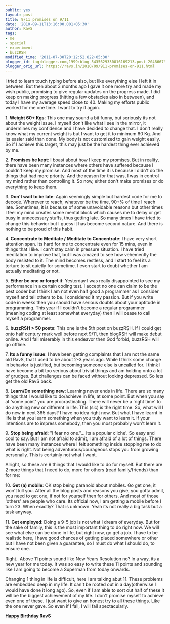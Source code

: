 ```yaml
---
public: yes
layout: post
title: 9/11 promises on 9/11
date: '2010-09-11T13:16:00.001+05:30'
author: RavS
tags:
- me
- special
- experiment
- buzzRSH
modified_time: '2011-07-30T20:12:52.822+05:30'
blogger_id: tag:blogger.com,1999:blog-5435629330016169213.post-2048667975100654756
blogger_orig_url: https://ravs.in/2010/09/911-promises-on-911.html
---
```


I tried to learn touch typing before also, but like everything else I left it in between. But then about 3 months ago I gave it one more try and made my wish public, promising to give regular updates on the progress made. I did keep on making progress (hitting a few obstacles also in between), and today I have my average speed close to 40. Making my efforts public worked for me one time. I want to try it again.

1. **Weight 60+ Kgs**: This one may sound a bit funny, but seriously its not about the weight issue. I myself don't like what I see in the mirror, it undermines my confidence and I have decided to change that. I don't really know what my current weight is but I want to get it to minimum 60 Kg. And its easier said than done. My body is not customized to gain weight easily. So if I achieve this target, this may just be the hardest thing ever achieved by me.

2. **Promises be kept**: I boast about how I keep my promises. But in reality, there have been many instances where others have suffered because I couldn't keep my promise. And most of the time it is because I didn't do the things that had more priority. And the reason for that was, I was in control my mind rather than controlling it. So now, either don't make promises or do everything to keep them.

3. **Don't wait to be late**: Again seemingly simple but hardest code for me to decode. Wherever to reach, whatever be the time, 90+% of time I reach late. Sometimes, it is because of some unavoidable reasons but other times I feel my mind creates some mental block which causes me to delay or get busy in unnecessary stuffs, thus getting late. So many times I have tried to change this behavior but I guess it has become second nature. And there is nothing to be proud of this habit.

4. **Concentrate to Meditate / Meditate to Concentrate**: I have very short attention span. Its hard for me to concentrate even for 15 mins, even in things that I like. I can't stay calm in pressure situation. I have tried meditation to improve that, but I was amazed to see how vehemently the body resisted to it. The mind becomes restless, and I start to feel its a torture to sit quietly for sometime. I even start to doubt whether I am actually meditating or not.

5. **Either be one or forget it**: Yesterday I was really disappointed to see my performance in a certain coding test. I accept no one can claim to be the best coder but I think I am not even half good a programmer as I consider myself and tell others to be. I considered it my passion. But if you write code in weeks then you should have serious doubts about your aptitude in programming. This year if I couldn't become a regular programmer (meaning coding at least somewhat everyday) then I will cease to call myself a programmer.

6. **buzzRSH > 50 posts**: This one is the 5th post on buzzRSH. If I could get onto half century mark well before next 9/11, then blogRSH will make debut online. And I fail miserably in this endeavor then God forbid, buzzRSH will go offline.

7. **Its a funny issue**: I have been getting complaints that I am not the same old RavS, that I used to be about 2-3 years ago. While I think some change in behavior is justified, but becoming someone else is uncalled for. I think I have become a bit too serious about trivial things and am holding onto a lot of grudges. But challenges can be faced without looking depressed. So lets get the old RavS back.

8. **Learn/Do something new**: Learning never ends in life. There are so many things that I would like to do/achieve in life, at some point. But when you say at 'some point' you are procrastinating. There will never be a 'right time' to do anything new or different in life. This (sic) is the right time. So, what will I do new in next 365 days? I have no idea right now. But what I have learnt in life is that you learn something when you truly want to learn it. If your intentions are to impress somebody, then you most probably won't learn it.

9. **Stop being afraid**: "I fear no one."... Its a popular cliche'. So easy and cool to say. But I am not afraid to admit, I am afraid of a lot of things. There have been many instances where I felt something inside stopping me to do what is right. Not being adventurous/courageous stops you from growing personally. This is certainly not what I want.

Alright, so these are 9 things that I would like to do for myself. But there are 2 more things that I need to do, more for others (read family/friends) than for me:

10. **Get (a) mobile**: OK stop being paranoid about mobiles. Go get one, it won't kill you. After all the blog posts and reasons you give, you gotta admit, you need to get one, if not for yourself then for others. And most of those 'others' are people who care. Its official now, I am getting a mobile before I turn 23. When exactly? That is unknown. Yeah its not really a big task but a task anyway.

11. **Get employed**: Doing a 9-5 job is not what I dream of everyday. But for the sake of family, this is the most important thing to do right now. We will see what else can be done in life, but right now, go get a job. I have to be realistic here, I have good chances of getting placed somewhere or other but I have not been given a guarantee, so I must do what I should do, to ensure one.

Right.. Above 11 points sound like New Years Resolution no? In a way, its a new year for me today. It was so easy to write these 11 points and sounding like I am going to become a Superman from today onwards.

Changing 1 thing in life is difficult, here I am talking abut 11. These problems are embedded deep in my life. It can't be rooted out in a day(otherwise I would have done it long ago). So, even if I am able to sort out half of these it will be the biggest achievement of my life. I don't promise myself to achieve even one of these. I just want to give an honest try to all these things. Like the one never gave. So even if I fail, I will fail spectacularly.

**Happy Birthday RavS**
